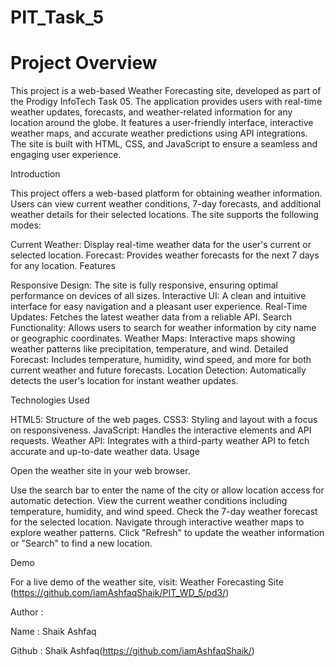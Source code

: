 # PIT_Task_5

# Project Overview
This project is a web-based Weather Forecasting site, developed as part of the Prodigy InfoTech Task 05. The application provides users with real-time weather updates, forecasts, and weather-related information for any location around the globe. It features a user-friendly interface, interactive weather maps, and accurate weather predictions using API integrations. The site is built with HTML, CSS, and JavaScript to ensure a seamless and engaging user experience.

Introduction

This project offers a web-based platform for obtaining weather information. Users can view current weather conditions, 7-day forecasts, and additional weather details for their selected locations. The site supports the following modes:

Current Weather:
Display real-time weather data for the user's current or selected location.
Forecast: Provides weather forecasts for the next 7 days for any location.
Features

Responsive Design:
The site is fully responsive, ensuring optimal performance on devices of all sizes.
Interactive UI: A clean and intuitive interface for easy navigation and a pleasant user experience.
Real-Time Updates: Fetches the latest weather data from a reliable API.
Search Functionality: Allows users to search for weather information by city name or geographic coordinates.
Weather Maps: Interactive maps showing weather patterns like precipitation, temperature, and wind.
Detailed Forecast: Includes temperature, humidity, wind speed, and more for both current weather and future forecasts.
Location Detection: Automatically detects the user's location for instant weather updates.

Technologies Used

HTML5: Structure of the web pages.
CSS3: Styling and layout with a focus on responsiveness.
JavaScript: Handles the interactive elements and API requests.
Weather API: Integrates with a third-party weather API to fetch accurate and up-to-date weather data.
Usage

Open the weather site in your web browser.

Use the search bar to enter the name of the city or allow location access for automatic detection.
View the current weather conditions including temperature, humidity, and wind speed.
Check the 7-day weather forecast for the selected location.
Navigate through interactive weather maps to explore weather patterns.
Click "Refresh" to update the weather information or "Search" to find a new location.

Demo

For a live demo of the weather site, visit: Weather Forecasting Site (https://github.com/iamAshfaqShaik/PIT_WD_5/pd3/)

Author :

Name : Shaik Ashfaq

Github : Shaik Ashfaq(https://github.com/iamAshfaqShaik/)
